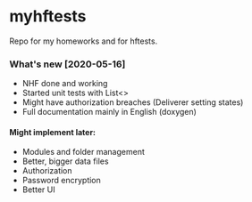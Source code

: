 # myhftests
Repo for my homeworks and for hftests.

### What's new [2020-05-16]
* NHF done and working
* Started unit tests with List<>
* Might have authorization breaches (Deliverer setting states)
* Full documentation mainly in English (doxygen)

#### Might implement later:
* Modules and folder management
* Better, bigger data files
* Authorization
* Password encryption
* Better UI

